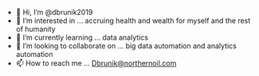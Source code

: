 - 👋 Hi, I’m @dbrunik2019
- 👀 I’m interested in ... accruing health and wealth for myself and the rest of humanity
- 🌱 I’m currently learning ... data analytics 
- 💞️ I’m looking to collaborate on ... big data automation and analytics automation 
- 📫 How to reach me ... Dbrunik@northernoil.com

<!---
dbrunik2019/dbrunik2019 is a ✨ special ✨ repository because its `README.md` (this file) appears on your GitHub profile.
You can click the Preview link to take a look at your changes.
--->
